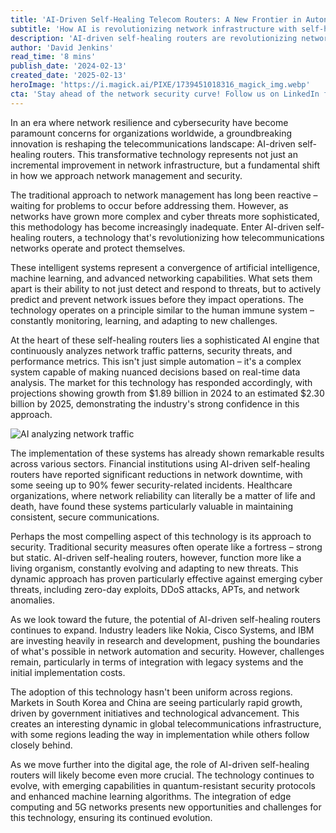 ```yaml
---
title: 'AI-Driven Self-Healing Telecom Routers: A New Frontier in Autonomous Network Security'
subtitle: 'How AI is revolutionizing network infrastructure with self-healing capabilities'
description: 'AI-driven self-healing routers are revolutionizing network security with their ability to autonomously detect, prevent, and resolve network issues. This transformative technology represents a shift from reactive to proactive network management, with market projections showing significant growth from $1.89B in 2024 to $2.30B by 2025.'
author: 'David Jenkins'
read_time: '8 mins'
publish_date: '2024-02-13'
created_date: '2025-02-13'
heroImage: 'https://i.magick.ai/PIXE/1739451018316_magick_img.webp'
cta: 'Stay ahead of the network security curve! Follow us on LinkedIn for the latest insights on AI-driven networking innovations and autonomous security solutions!'
---
```


In an era where network resilience and cybersecurity have become paramount concerns for organizations worldwide, a groundbreaking innovation is reshaping the telecommunications landscape: AI-driven self-healing routers. This transformative technology represents not just an incremental improvement in network infrastructure, but a fundamental shift in how we approach network management and security.

The traditional approach to network management has long been reactive – waiting for problems to occur before addressing them. However, as networks have grown more complex and cyber threats more sophisticated, this methodology has become increasingly inadequate. Enter AI-driven self-healing routers, a technology that's revolutionizing how telecommunications networks operate and protect themselves.

These intelligent systems represent a convergence of artificial intelligence, machine learning, and advanced networking capabilities. What sets them apart is their ability to not just detect and respond to threats, but to actively predict and prevent network issues before they impact operations. The technology operates on a principle similar to the human immune system – constantly monitoring, learning, and adapting to new challenges.

At the heart of these self-healing routers lies a sophisticated AI engine that continuously analyzes network traffic patterns, security threats, and performance metrics. This isn't just simple automation – it's a complex system capable of making nuanced decisions based on real-time data analysis. The market for this technology has responded accordingly, with projections showing growth from $1.89 billion in 2024 to an estimated $2.30 billion by 2025, demonstrating the industry's strong confidence in this approach.

![AI analyzing network traffic](https://i.magick.ai/PIXE/1739451018319_magick_img.webp)

The implementation of these systems has already shown remarkable results across various sectors. Financial institutions using AI-driven self-healing routers have reported significant reductions in network downtime, with some seeing up to 90% fewer security-related incidents. Healthcare organizations, where network reliability can literally be a matter of life and death, have found these systems particularly valuable in maintaining consistent, secure communications.

Perhaps the most compelling aspect of this technology is its approach to security. Traditional security measures often operate like a fortress – strong but static. AI-driven self-healing routers, however, function more like a living organism, constantly evolving and adapting to new threats. This dynamic approach has proven particularly effective against emerging cyber threats, including zero-day exploits, DDoS attacks, APTs, and network anomalies.

As we look toward the future, the potential of AI-driven self-healing routers continues to expand. Industry leaders like Nokia, Cisco Systems, and IBM are investing heavily in research and development, pushing the boundaries of what's possible in network automation and security. However, challenges remain, particularly in terms of integration with legacy systems and the initial implementation costs.

The adoption of this technology hasn't been uniform across regions. Markets in South Korea and China are seeing particularly rapid growth, driven by government initiatives and technological advancement. This creates an interesting dynamic in global telecommunications infrastructure, with some regions leading the way in implementation while others follow closely behind.

As we move further into the digital age, the role of AI-driven self-healing routers will likely become even more crucial. The technology continues to evolve, with emerging capabilities in quantum-resistant security protocols and enhanced machine learning algorithms. The integration of edge computing and 5G networks presents new opportunities and challenges for this technology, ensuring its continued evolution.